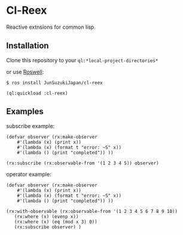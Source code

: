 # Cl-Reex

Reactive extnsions for common lisp.

## Installation

Clone this repository to your ```ql:*local-project-directories*```

or use [Roswell](https://github.com/roswell/roswell):

```
$ ros install JunSuzukiJapan/cl-reex
```




```
(ql:quickload :cl-reex)
```

## Examples

subscribe example:

```
(defvar observer (rx:make-observer
	#'(lambda (x) (print x))
	#'(lambda (x) (format t "error: ~S" x))
	#'(lambda () (print "completed")) ))

(rx:subscribe (rx:observable-from '(1 2 3 4 5)) observer)
```


operator example:

```
(defvar observer (rx:make-observer
	#'(lambda (x) (print x))
	#'(lambda (x) (format t "error: ~S" x))
	#'(lambda () (print "completed")) ))

(rx:with-observable (rx:observable-from '(1 2 3 4 5 6 7 8 9 10))
   (rx:where (x) (evenp x))
   (rx:where (x) (eq (mod x 3) 0))
   (rx:subscribe observer) )
```

